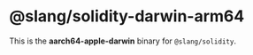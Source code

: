 <!-- cSpell:disable -->

# @slang/solidity-darwin-arm64

This is the **aarch64-apple-darwin** binary for `@slang/solidity`.
